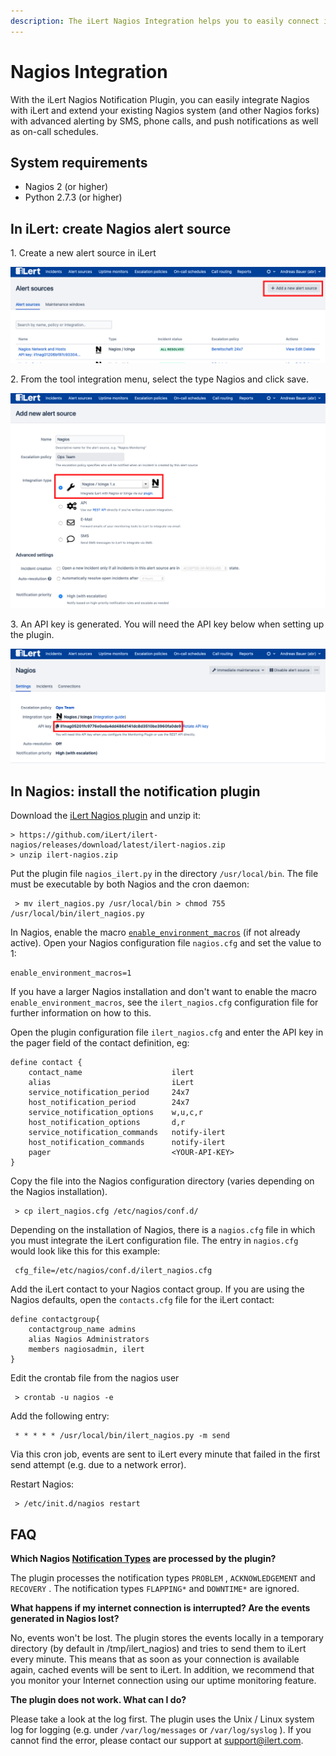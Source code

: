 ```yaml
---
description: The iLert Nagios Integration helps you to easily connect iLert with Nagios.
---
```


# Nagios Integration

With the iLert Nagios Notification Plugin, you can easily integrate Nagios with iLert and extend your existing Nagios system (and other Nagios forks) with advanced alerting by SMS, phone calls, and push notifications as well as on-call schedules.

## System requirements <a href="requirements" id="requirements"></a>

* Nagios 2 (or higher)
* Python 2.7.3 (or higher)

## In iLert: create Nagios alert source <a href="create-alarm-source" id="create-alarm-source"></a>

1\. Create a new alert source in iLert

![](../.gitbook/assets/na1.png)

2\. From the tool integration menu, select the type Nagios and click save.

![](../.gitbook/assets/na2.png)

3\. An API key is generated. You will need the API key below when setting up the plugin.

![](../.gitbook/assets/na3.png)

## In Nagios: install the notification plugin <a href="installation-guide" id="installation-guide"></a>

Download the [iLert Nagios plugin](https://github.com/iLert/ilert-nagios) and unzip it:

```
> https://github.com/iLert/ilert-nagios/releases/download/latest/ilert-nagios.zip
> unzip ilert-nagios.zip
```

Put the plugin file `nagios_ilert.py` in the directory `/usr/local/bin`. The file must be executable by both Nagios and the cron daemon:

```
 > mv ilert_nagios.py /usr/local/bin > chmod 755 /usr/local/bin/ilert_nagios.py
```

In Nagios, enable the macro [`enable_environment_macros`](http://nagios.sourceforge.net/docs/3\_0/configmain.html#enable_environment_macros) (if not already active). Open your Nagios configuration file `nagios.cfg` and set the value to 1:

```
enable_environment_macros=1
```

If you have a larger Nagios installation and don't want to enable the macro `enable_environment_macros`, see the `ilert_nagios.cfg` configuration file for further information on how to this.

Open the plugin configuration file `ilert_nagios.cfg` and enter the API key in the pager field of the contact definition, eg:

```
define contact {
    contact_name                    ilert
    alias                           iLert
    service_notification_period     24x7
    host_notification_period        24x7
    service_notification_options    w,u,c,r
    host_notification_options       d,r
    service_notification_commands   notify-ilert
    host_notification_commands      notify-ilert
    pager                           <YOUR-API-KEY>
}
```

Copy the file into the Nagios configuration directory (varies depending on the Nagios installation).

```
 > cp ilert_nagios.cfg /etc/nagios/conf.d/
```

Depending on the installation of Nagios, there is a `nagios.cfg` file in which you must integrate the iLert configuration file. The entry in `nagios.cfg` would look like this for this example:

```
 cfg_file=/etc/nagios/conf.d/ilert_nagios.cfg
```

Add the iLert contact to your Nagios contact group. If you are using the Nagios defaults, open the `contacts.cfg` file for the iLert contact:

```
define contactgroup{
    contactgroup_name admins
    alias Nagios Administrators
    members nagiosadmin, ilert
}
```

Edit the crontab file from the nagios user

```
 > crontab -u nagios -e
```

Add the following entry:

```
 * * * * * /usr/local/bin/ilert_nagios.py -m send
```

Via this cron job, events are sent to iLert every minute that failed in the first send attempt (e.g. due to a network error).

Restart Nagios:

```
 > /etc/init.d/nagios restart
```

## FAQ <a href="faq" id="faq"></a>

**Which Nagios **[**Notification Types**](http://nagios.sourceforge.net/docs/3\_0/notifications.html)** are processed by the plugin?**

The plugin processes the notification types `PROBLEM` , `ACKNOWLEDGEMENT` and `RECOVERY` . The notification types `FLAPPING*` and `DOWNTIME*` are ignored.

**What happens if my internet connection is interrupted? Are the events generated in Nagios lost?**

No, events won't be lost. The plugin stores the events locally in a temporary directory (by default in /tmp/ilert_nagios) and tries to send them to iLert every minute. This means that as soon as your connection is available again, cached events will be sent to iLert. In addition, we recommend that you monitor your Internet connection using our uptime monitoring feature.

**The plugin does not work. What can I do?**

Please take a look at the log first. The plugin uses the Unix / Linux system log for logging (e.g. under `/var/log/messages` or `/var/log/syslog` ). If you cannot find the error, please contact our support at [support@ilert.com](mailto:support@ilert.com).
